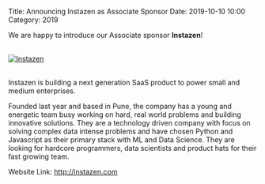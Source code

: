 Title: Announcing Instazen as Associate Sponsor
Date: 2019-10-10 10:00
Category: 2019

We are happy to introduce our Associate sponsor **Instazen**!

<!-- PELICAN_END_SUMMARY -->
<br>
<div class="text-center">
  <a href="http://instazen.com" target="_blank">
    <img src="{filename}/images/sponsors/instazen.png" alt="Instazen">
  </a>
</div>
<br>

Instazen is building a next generation SaaS product to power small and
medium enterprises.

Founded last year and based in Pune, the company has a young and
energetic team busy working on hard, real world problems and building
innovative solutions. They are a technology driven company with focus
on solving complex data intense problems and have chosen Python and
Javascript as their primary stack with ML and Data Science. They are
looking for hardcore programmers, data scientists and product hats for
their fast growing team.

Website Link: <a href="http://instazen.com" target="_blank">http://instazen.com</a>
